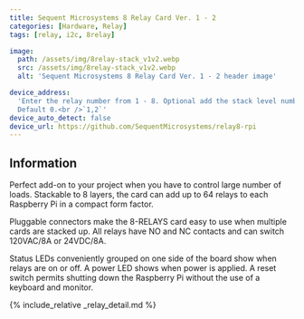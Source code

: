 ```yaml
---
title: Sequent Microsystems 8 Relay Card Ver. 1 - 2
categories: [Hardware, Relay]
tags: [relay, i2c, 8relay]

image:
  path: /assets/img/8relay-stack_v1v2.webp
  src: /assets/img/8relay-stack_v1v2.webp
  alt: 'Sequent Microsystems 8 Relay Card Ver. 1 - 2 header image'

device_address:
  'Enter the relay number from 1 - 8. Optional add the stack level number.
  Default 0.<br />`1,2`'
device_auto_detect: false
device_url: https://github.com/SequentMicrosystems/relay8-rpi
---
```


## Information

Perfect add-on to your project when you have to control large number of loads.
Stackable to 8 layers, the card can add up to 64 relays to each Raspberry Pi in
a compact form factor.

Pluggable connectors make the 8-RELAYS card easy to use when multiple cards are
stacked up. All relays have NO and NC contacts and can switch 120VAC/8A or
24VDC/8A.

Status LEDs conveniently grouped on one side of the board show when relays are
on or off. A power LED shows when power is applied. A reset switch permits
shutting down the Raspberry Pi without the use of a keyboard and monitor.

{% include_relative _relay_detail.md %}

